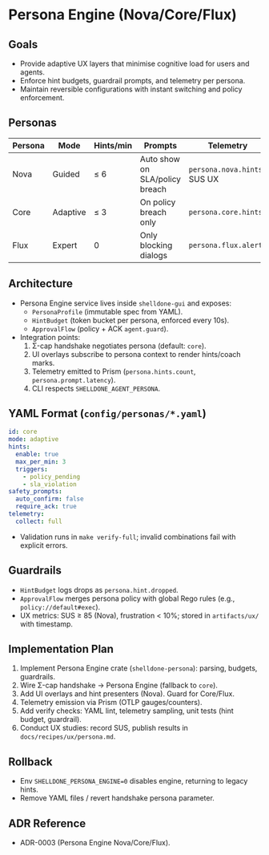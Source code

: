 # Persona Engine (Nova/Core/Flux)

## Goals
- Provide adaptive UX layers that minimise cognitive load for users and agents.
- Enforce hint budgets, guardrail prompts, and telemetry per persona.
- Maintain reversible configurations with instant switching and policy enforcement.

## Personas
| Persona | Mode      | Hints/min | Prompts                         | Telemetry                     |
|---------|-----------|-----------|---------------------------------|------------------------------|
| Nova    | Guided    | ≤ 6       | Auto show on SLA/policy breach | `persona.nova.hints`, SUS UX |
| Core    | Adaptive  | ≤ 3       | On policy breach only          | `persona.core.hints`         |
| Flux    | Expert    | 0         | Only blocking dialogs          | `persona.flux.alerts`        |

## Architecture
- Persona Engine service lives inside `shelldone-gui` and exposes:
  - `PersonaProfile` (immutable spec from YAML).
  - `HintBudget` (token bucket per persona, enforced every 10s).
  - `ApprovalFlow` (policy + ACK `agent.guard`).
- Integration points:
  1. Σ-cap handshake negotiates persona (default: `core`).
  2. UI overlays subscribe to persona context to render hints/coach marks.
  3. Telemetry emitted to Prism (`persona.hints.count`, `persona.prompt.latency`).
  4. CLI respects `SHELLDONE_AGENT_PERSONA`.

## YAML Format (`config/personas/*.yaml`)
```yaml
id: core
mode: adaptive
hints:
  enable: true
  max_per_min: 3
  triggers:
    - policy_pending
    - sla_violation
safety_prompts:
  auto_confirm: false
  require_ack: true
telemetry:
  collect: full
```
- Validation runs in `make verify-full`; invalid combinations fail with explicit errors.

## Guardrails
- `HintBudget` logs drops as `persona.hint.dropped`.
- `ApprovalFlow` merges persona policy with global Rego rules (e.g., `policy://default#exec`).
- UX metrics: SUS ≥ 85 (Nova), frustration < 10%; stored in `artifacts/ux/` with timestamp.

## Implementation Plan
1. Implement Persona Engine crate (`shelldone-persona`): parsing, budgets, guardrails.
2. Wire Σ-cap handshake → Persona Engine (fallback to `core`).
3. Add UI overlays and hint presenters (Nova). Guard for Core/Flux.
4. Telemetry emission via Prism (OTLP gauges/counters).
5. Add verify checks: YAML lint, telemetry sampling, unit tests (hint budget, guardrail).
6. Conduct UX studies: record SUS, publish results in `docs/recipes/ux/persona.md`.

## Rollback
- Env `SHELLDONE_PERSONA_ENGINE=0` disables engine, returning to legacy hints.
- Remove YAML files / revert handshake persona parameter.

## ADR Reference
- ADR-0003 (Persona Engine Nova/Core/Flux).

